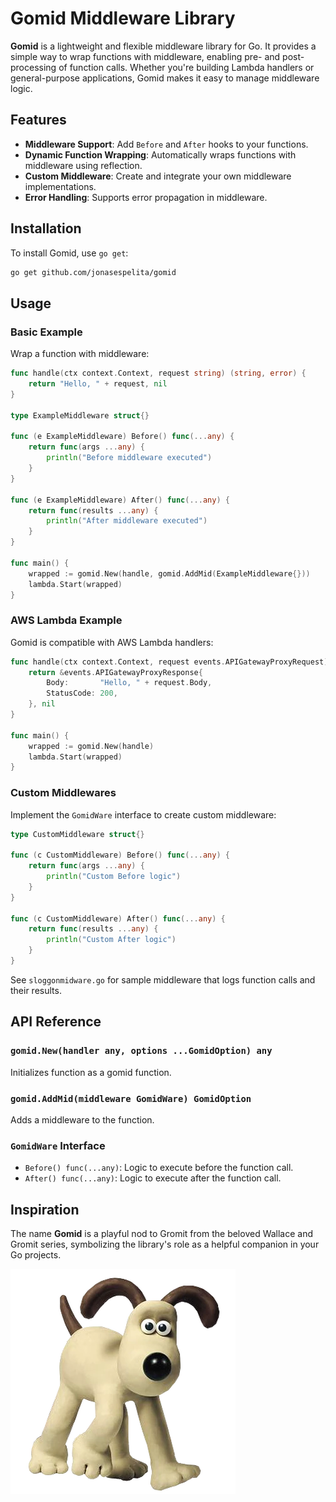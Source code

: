 # Gomid Middleware Library

**Gomid** is a lightweight and flexible middleware library for Go. 
It provides a simple way to wrap functions with middleware, enabling pre- and post-processing of function calls. 
Whether you're building Lambda handlers or general-purpose applications, Gomid makes it easy to manage middleware logic.

## Features

- **Middleware Support**: Add `Before` and `After` hooks to your functions.
- **Dynamic Function Wrapping**: Automatically wraps functions with middleware using reflection.
- **Custom Middleware**: Create and integrate your own middleware implementations.
- **Error Handling**: Supports error propagation in middleware.

## Installation

To install Gomid, use `go get`:

```bash
go get github.com/jonasespelita/gomid
```

## Usage

### Basic Example

Wrap a function with middleware:

```go
func handle(ctx context.Context, request string) (string, error) {
	return "Hello, " + request, nil
}

type ExampleMiddleware struct{}

func (e ExampleMiddleware) Before() func(...any) {
	return func(args ...any) {
		println("Before middleware executed")
	}
}

func (e ExampleMiddleware) After() func(...any) {
	return func(results ...any) {
		println("After middleware executed")
	}
}

func main() {
	wrapped := gomid.New(handle, gomid.AddMid(ExampleMiddleware{}))
	lambda.Start(wrapped)
}
```

### AWS Lambda Example

Gomid is compatible with AWS Lambda handlers:

```go
func handle(ctx context.Context, request events.APIGatewayProxyRequest) (*events.APIGatewayProxyResponse, error) {
	return &events.APIGatewayProxyResponse{
		Body:       "Hello, " + request.Body,
		StatusCode: 200,
	}, nil
}

func main() {
	wrapped := gomid.New(handle)
	lambda.Start(wrapped)
}
```

### Custom Middlewares

Implement the `GomidWare` interface to create custom middleware:

```go
type CustomMiddleware struct{}

func (c CustomMiddleware) Before() func(...any) {
	return func(args ...any) {
		println("Custom Before logic")
	}
}

func (c CustomMiddleware) After() func(...any) {
	return func(results ...any) {
		println("Custom After logic")
	}
}
```

See `sloggonmidware.go` for sample middleware that logs function calls and their results.

## API Reference

### `gomid.New(handler any, options ...GomidOption) any`

Initializes function as a gomid function.

### `gomid.AddMid(middleware GomidWare) GomidOption`

Adds a middleware to the function.

### `GomidWare` Interface

- `Before() func(...any)`: Logic to execute before the function call.
- `After() func(...any)`: Logic to execute after the function call.

## Inspiration

The name **Gomid** is a playful nod to Gromit from the beloved Wallace and Gromit series, symbolizing the library's role as a helpful companion in your Go projects.

![gromit.png](gromit.png)
